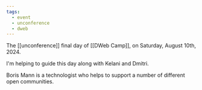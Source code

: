 ```yaml
---
tags:
  - event
  - unconference
  - dweb
---
```

The [[unconference]] final day of [[DWeb Camp]], on Saturday, August 10th, 2024.

I'm helping to guide this day along with Kelani and Dmitri.

Boris Mann is a technologist who helps to support a number of different open communities.